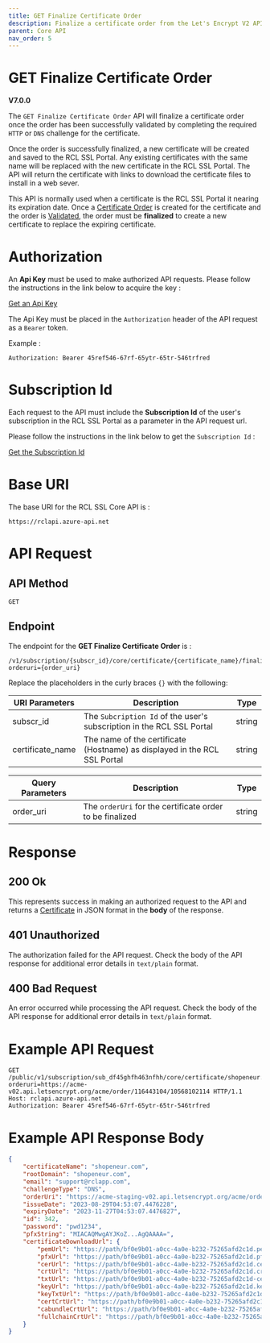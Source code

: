 ```yaml
---
title: GET Finalize Certificate Order
description: Finalize a certificate order from the Let's Encrypt V2 API using the RCL SSL Core API
parent: Core API
nav_order: 5
---
```


# GET Finalize Certificate Order
**V7.0.0**

The ``GET Finalize Certificate Order`` API will finalize a certificate order once the order has been successfully validated by completing the required ``HTTP`` or ``DNS`` challenge for the certificate.

Once the order is successfully finalized, a new certificate will be created and saved to the RCL SSL Portal. Any existing certificates with the same name will be replaced with the new certificate in the RCL SSL Portal. The API will return the certificate with links to download the certificate files to install in a web sever. 

This API is normally used when a certificate is the RCL SSL Portal it nearing its expiration date. Once a [Certificate Order](./get-certificate-order.md) is created for the certificate and the order is [Validated](./api.md#step-3--validate-the-certificate-order), the order must be **finalized** to create a new certificate to replace the expiring certificate.

# Authorization

An **Api Key** must be used to make authorized API requests. Please follow the instructions in the link below to acquire the key :

[Get an Api Key](./authorization.md)

The Api Key must be placed in the ``Authorization`` header of the API request as a ``Bearer`` token.

Example :
```
Authorization: Bearer 45ref546-67rf-65ytr-65tr-546trfred
```

# Subscription Id

Each request to the API must include the **Subscription Id** of the user's subscription in the RCL SSL Portal as a parameter in the API request url.

Please follow the instructions in the link below to get the ``Subscription Id`` :

[Get the Subscription Id](subscription-id.md)

# Base URI

The base URI for the RCL SSL Core API is :

```
https://rclapi.azure-api.net
```
# API Request

## API Method

``GET``

## Endpoint 
The endpoint for the **GET Finalize Certificate Order** is :

```
/v1/subscription/{subscr_id}/core/certificate/{certificate_name}/finalize?orderuri={order_uri}
```

Replace the placeholders in the curly braces ``{}`` with the following:

| URI Parameters | Description |Type
| --- | --- |--- |
|subscr_id  | The ``Subcription Id`` of the user's subscription in the RCL SSL Portal |string|
|certificate_name  | The name of the certificate (Hostname) as displayed in the RCL SSL Portal | string |

| Query Parameters | Description |Type
| --- | --- |--- |
|order_uri  | The ``orderUri`` for the certificate order to be finalized |string|

# Response

## 200 Ok

This represents success in making an authorized request to the API and returns a [Certificate](./model.md#certificate) in JSON format in the **body** of the response. 

## 401 Unauthorized

The authorization failed for the API request. Check the body of the API response for additional error details in ``text/plain`` format.

## 400 Bad Request

An error occurred while processing the API request. Check the body of the API response for additional error details in ``text/plain`` format.

# Example API Request

```
GET /public/v1/subscription/sub_df45ghfh463nfhh/core/certificate/shopeneur.com/finalize?orderuri=https://acme-v02.api.letsencrypt.org/acme/order/116443104/10568102114 HTTP/1.1
Host: rclapi.azure-api.net
Authorization: Bearer 45ref546-67rf-65ytr-65tr-546trfred
```

# Example API Response Body

```json
{
    "certificateName": "shopeneur.com",
    "rootDomain": "shopeneur.com",
    "email": "support@rclapp.com",
    "challengeType": "DNS",
    "orderUri": "https://acme-staging-v02.api.letsencrypt.org/acme/order/116443104/10568102114",
    "issueDate": "2023-08-29T04:53:07.4476228",
    "expiryDate": "2023-11-27T04:53:07.4476827",
    "id": 342,
    "password": "pwd1234",
    "pfxString": "MIACAQMwgAYJKoZ...AgQAAAA=",
    "certificateDownloadUrl": {
        "pemUrl": "https://path/bf0e9b01-a0cc-4a0e-b232-75265afd2c1d.pem",
        "pfxUrl": "https://path/bf0e9b01-a0cc-4a0e-b232-75265afd2c1d.pfx",
        "cerUrl": "https://path/bf0e9b01-a0cc-4a0e-b232-75265afd2c1d.cer",
        "crtUrl": "https://path/bf0e9b01-a0cc-4a0e-b232-75265afd2c1d.crt",
        "txtUrl": "https://path/bf0e9b01-a0cc-4a0e-b232-75265afd2c1d-certdownload.txt",
        "keyUrl": "https://path/bf0e9b01-a0cc-4a0e-b232-75265afd2c1d.key",
        "keyTxtUrl": "https://path/bf0e9b01-a0cc-4a0e-b232-75265afd2c1d.txt",
        "certCrtUrl": "https://path/bf0e9b01-a0cc-4a0e-b232-75265afd2c1d-cert.crt",
        "cabundleCrtUrl": "https://path/bf0e9b01-a0cc-4a0e-b232-75265afd2c1d-cabundle.crt",
        "fullchainCrtUrl": "https://path/bf0e9b01-a0cc-4a0e-b232-75265afd2c1d-fullchain.crt"
    }
}
```

